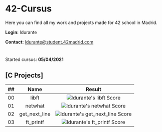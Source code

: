 # 42-Cursus

Here you can find all my work and projects made for 42 school in Madrid.

**Login:** ldurante

**Contact:** ldurante@student.42madrid.com 
#
Started cursus: **05/04/2021**

## [C Projects]

|  ##  |			Name				| Result |
|:----:|:----------------:|:------:|
|  00  |libft							| ![ldurante's libft Score](https://badge42.herokuapp.com/api/project/ldurante/Libft) |
|  01  |netwhat     			| ![ldurante's netwhat Score](https://badge42.herokuapp.com/api/project/ldurante/netwhat) |
|  02  |get_next_line			| ![ldurante's get_next_line Score](https://badge42.herokuapp.com/api/project/ldurante/get_next_line) |
|  03  |ft_printf   			| ![ldurante's ft_printf Score](https://badge42.herokuapp.com/api/project/ldurante/ft_printf) |
